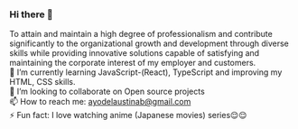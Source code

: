 ### Hi there 👋

<!--
**babboe1/babboe1** is a ✨ _special_ ✨ repository because its `README.md` (this file) appears on your GitHub profile.

Here are some ideas to get you started:

- 🔭 I’m currently working on ...
- 🌱 I’m currently learning ...
- 👯 I’m looking to collaborate on ...
- 🤔 I’m looking for help with ...
- 💬 Ask me about ...
- 📫 How to reach me: ...
- 😄 Pronouns: ...
- ⚡ Fun fact: ...
-->
To attain and maintain a high degree of professionalism and contribute significantly to the organizational growth and development through diverse skills while providing innovative solutions capable of satisfying and maintaining the corporate interest of my employer and customers. </br>
 🌱 I’m currently learning JavaScript-(React), TypeScript and improving my HTML, CSS skills. </br>
 👯 I’m looking to collaborate on Open source projects </br>
 📫 How to reach me: ayodelaustinab@gmail.com </br>
⚡ Fun fact: I love watching anime (Japanese movies) series😌😌
 
 
